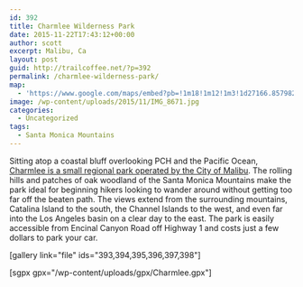 ```yaml
---
id: 392
title: Charmlee Wilderness Park
date: 2015-11-22T17:43:12+00:00
author: scott
excerpt: Malibu, Ca
layout: post
guid: http://trailcoffee.net/?p=392
permalink: /charmlee-wilderness-park/
map:
  - 'https://www.google.com/maps/embed?pb=!1m18!1m12!1m3!1d27166.85798297586!2d-118.9026739003501!3d34.05738165702358!2m3!1f0!2f0!3f0!3m2!1i1024!2i768!4f13.1!3m3!1m2!1s0x80e83d15cc5ce443%3A0xa38563cdf114ee30!2sCharmlee+Wilderness+Park!5e1!3m2!1sen!2sus!4v1470011766924'
image: /wp-content/uploads/2015/11/IMG_8671.jpg
categories:
  - Uncategorized
tags:
  - Santa Monica Mountains
---
```

Sitting atop a coastal bluff overlooking PCH and the Pacific Ocean, <a href="http://www.lamountains.com/parks.asp?parkid=95">Charmlee is a small regional park operated by the City of Malibu</a>. The rolling hills and patches of oak woodland of the Santa Monica Mountains make the park ideal for beginning hikers looking to wander around without getting too far off the beaten path. The views extend from the surrounding mountains, Catalina Island to the south, the Channel Islands to the west, and even far into the Los Angeles basin on a clear day to the east. The park is easily accessible from Encinal Canyon Road off Highway 1 and costs just a few dollars to park your car.

[gallery link="file" ids="393,394,395,396,397,398"]

[sgpx gpx="/wp-content/uploads/gpx/Charmlee.gpx"]
